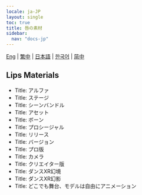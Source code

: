 ```yaml
---
locale: ja-JP
layout: single
toc: true
title: 唇の素材
sidebar:
  nav: "docs-jp"
---
```

[Eng](/dancexr/features/material_lips) | [繁中](/tw/dancexr/features/material_lips) | [日本語](/jp/dancexr/features/material_lips) | [한국어](/kr/dancexr/features/material_lips) | [简中](/zh/dancexr/features/material_lips)

## Lips Materials

- Title: アルファ
- Title: ステージ
- Title: シーンバンドル
- Title: アセット
- Title: ボーン
- Title: プロシージャル
- Title: リリース
- Title: バージョン
- Title: プロ版
- Title: カメラ
- Title: クリエイター版
- Title: ダンスXR幻境
- Title: ダンスXR幻影
- Title: どこでも舞台、モデルは自由にアニメーション
